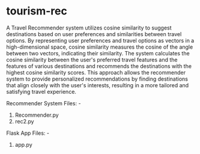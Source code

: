 # tourism-rec
A Travel Recommender system utilizes cosine similarity to suggest destinations based on user preferences and similarities between travel options. By representing user preferences and travel options as vectors in a high-dimensional space, cosine similarity measures the cosine of the angle between two vectors, indicating their similarity. The system calculates the cosine similarity between the user's preferred travel features and the features of various destinations and recommends the destinations with the highest cosine similarity scores. This approach allows the recommender system to provide personalized recommendations by finding destinations that align closely with the user's interests, resulting in a more tailored and satisfying travel experience.

Recommender System Files: -
  1. Recommender.py
  2. rec2.py

Flask App Files: -
  1. app.py
